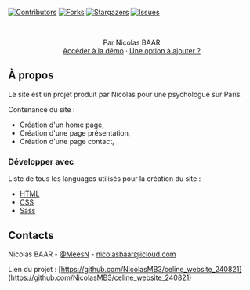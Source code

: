 [![Contributors][contributors-shield]][contributors-url]
[![Forks][forks-shield]][forks-url]
[![Stargazers][stars-shield]][stars-url]
[![Issues][issues-shield]][issues-url]

<br />

<p>
  <p align="center">
    Par Nicolas BAAR
    <br />
    <a href="https://nicolasmb3.github.io/celine_website_240821/">Accéder à la démo</a>
    ·
    <a href="https://github.com/NicolasMB3/celine_website_240821/issues">Une option à ajouter ?</a>
  </p>
</p>

## À propos

Le site est un projet produit par Nicolas pour une psychologue sur Paris.

Contenance du site :
* Création d'un home page,
* Création d'une page présentation,
* Création d'une page contact,

### Développer avec 
Liste de tous les languages utilisés pour la création du site :
* [HTML](https://developer.mozilla.org/fr/docs/Web/HTML)
* [CSS](https://developer.mozilla.org/fr/docs/Web/css)
* [Sass](https://sass-lang.com/)

## Contacts

Nicolas BAAR - [@MeesN](https://nicolasbaar.fr/) - nicolasbaar@icloud.com

Lien du projet : [https://github.com/NicolasMB3/celine_website_240821](https://github.com/NicolasMB3/celine_website_240821)

[contributors-shield]: https://img.shields.io/github/contributors/NicolasMB3/celine_website_240821.svg?style=flat-square
[contributors-url]: https://github.com/NicolasMB3/celine_website_240821/graphs/contributors
[forks-shield]: https://img.shields.io/github/forks/NicolasMB3/celine_website_240821.svg?style=flat-square
[forks-url]: https://github.com/NicolasMB3/celine_website_240821/pulse
[stars-shield]: https://img.shields.io/github/stars/NicolasMB3/celine_website_240821.svg?style=flat-square
[stars-url]: https://github.com/NicolasMB3/celine_website_240821/stargazers
[issues-shield]: https://img.shields.io/github/issues/NicolasMB3/celine_website_240821.svg?style=flat-square
[issues-url]: https://github.com/NicolasMB3/celine_website_240821/issues
